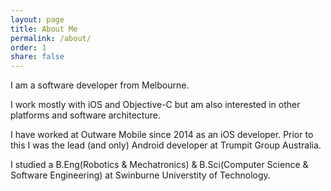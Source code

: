 ```yaml
---
layout: page
title: About Me
permalink: /about/
order: 1
share: false
---
```


I am a software developer from Melbourne.

I work mostly with iOS and Objective-C but am also interested in other platforms and software architecture.

I have worked at Outware Mobile since 2014 as an iOS developer. Prior to this I was the lead (and only) Android developer at Trumpit Group Australia.

I studied a B.Eng(Robotics & Mechatronics) & B.Sci(Computer Science & Software Engineering) at Swinburne Universtity of Technology.
